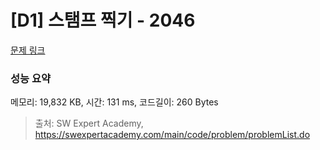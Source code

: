 # [D1] 스탬프 찍기 - 2046 

[문제 링크](https://swexpertacademy.com/main/code/problem/problemDetail.do?contestProbId=AV5QKdT6AyYDFAUq) 

### 성능 요약

메모리: 19,832 KB, 시간: 131 ms, 코드길이: 260 Bytes



> 출처: SW Expert Academy, https://swexpertacademy.com/main/code/problem/problemList.do